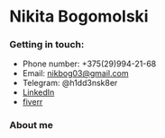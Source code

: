 # Nikita Bogomolski

### Getting in touch:

* Phone number: +375(29)994-21-68
* Email: nikbog03@gmail.com
* Telegram: @h1dd3nsk8er
* [LinkedIn](https://www.linkedin.com/in/nikita-bogomolski/ "My personal LinkedIn page")
* [fiverr](https://www.fiverr.com/h1dd3ngod?up_rollout=true)

### About me